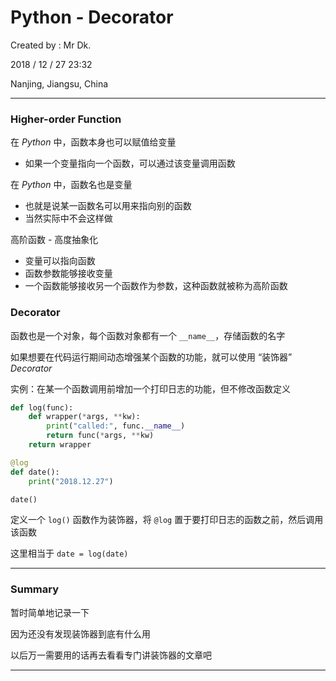 # Python - Decorator

Created by : Mr Dk.

2018 / 12 / 27 23:32

Nanjing, Jiangsu, China

---

### Higher-order Function

在 _Python_ 中，函数本身也可以赋值给变量

* 如果一个变量指向一个函数，可以通过该变量调用函数

在 _Python_ 中，函数名也是变量

* 也就是说某一函数名可以用来指向别的函数
* 当然实际中不会这样做

高阶函数 - 高度抽象化

* 变量可以指向函数
* 函数参数能够接收变量
* 一个函数能够接收另一个函数作为参数，这种函数就被称为高阶函数

### Decorator

函数也是一个对象，每个函数对象都有一个 `__name__`，存储函数的名字

如果想要在代码运行期间动态增强某个函数的功能，就可以使用 “装饰器” _Decorator_

实例：在某一个函数调用前增加一个打印日志的功能，但不修改函数定义

```python
def log(func):
    def wrapper(*args, **kw):
        print("called:", func.__name__)
        return func(*args, **kw)
    return wrapper

@log
def date():
    print("2018.12.27")

date()
```

定义一个 `log()` 函数作为装饰器，将 `@log` 置于要打印日志的函数之前，然后调用该函数

这里相当于 `date = log(date)`

---

### Summary

暂时简单地记录一下

因为还没有发现装饰器到底有什么用

以后万一需要用的话再去看看专门讲装饰器的文章吧

---

